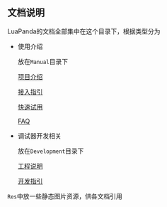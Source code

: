 ## 文档说明

LuaPanda的文档全部集中在这个目录下，根据类型分为

+ 使用介绍

  放在`Manual`目录下

  [项目介绍](./Manual/feature-introduction.md)

  [接入指引](./Manual/access-guidelines.md)

  [快速试用](./Manual/quick-use.md)

  [FAQ](./Manual/FAQ.md)

  

+ 调试器开发相关

  放在`Development`目录下

  [工程说明](./Development-instructions/project-description.md)

  [开发指引](./Development-instructions/how_to_join.md)

`Res`中放一些静态图片资源，供各文档引用

